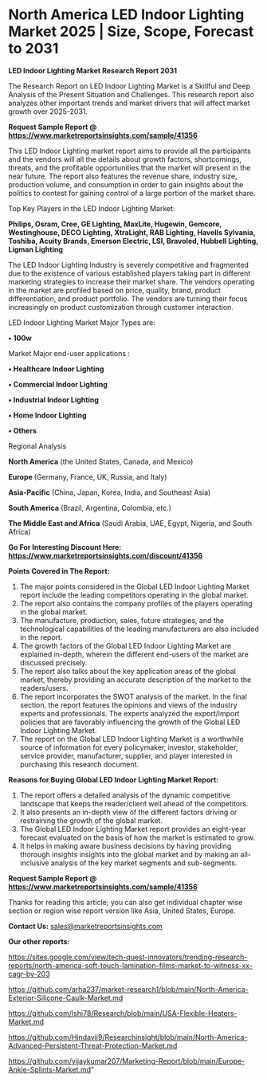 # North America LED Indoor Lighting Market 2025 | Size, Scope, Forecast to 2031

<strong>LED Indoor Lighting Market Research Report 2031</strong>

The Research Report on LED Indoor Lighting Market is a Skillful and Deep Analysis of the Present Situation and Challenges. This research report also analyzes other important trends and market drivers that will affect market growth over 2025-2031.

<strong>Request Sample Report @ <a href=https://www.marketreportsinsights.com/sample/41356>https://www.marketreportsinsights.com/sample/41356</a></strong>

This LED Indoor Lighting market report aims to provide all the participants and the vendors will all the details about growth factors, shortcomings, threats, and the profitable opportunities that the market will present in the near future. The report also features the revenue share, industry size, production volume, and consumption in order to gain insights about the politics to contest for gaining control of a large portion of the market share.

Top Key Players in the LED Indoor Lighting Market:

<strong>Philips, Osram, Cree, GE Lighting, MaxLite, Hugewin, Gemcore, Westinghouse, DECO Lighting, XtraLight, RAB Lighting, Havells Sylvania, Toshiba, Acuity Brands, Emerson Electric, LSI, Bravoled, Hubbell Lighting, Ligman Lighting</strong>

The LED Indoor Lighting Industry is severely competitive and fragmented due to the existence of various established players taking part in different marketing strategies to increase their market share. The vendors operating in the market are profiled based on price, quality, brand, product differentiation, and product portfolio. The vendors are turning their focus increasingly on product customization through customer interaction.

LED Indoor Lighting Market Major Types are:

<strong>•  100w</strong>

Market Major end-user applications :

<strong>•  Healthcare Indoor Lighting

•  Commercial Indoor Lighting

•  Industrial Indoor Lighting

•  Home Indoor Lighting

•  Others</strong>

Regional Analysis

</u><strong><b>North America</b></strong> (the United States, Canada, and Mexico)

<strong><b>Europe </b></strong>(Germany, France, UK, Russia, and Italy)

<strong><b>Asia-Pacific</b></strong> (China, Japan, Korea, India, and Southeast Asia)

<strong><b>South America</b></strong> (Brazil, Argentina, Colombia, etc.)

<strong><b>The Middle East and Africa</b></strong> (Saudi Arabia, UAE, Egypt, Nigeria, and South Africa)

<strong>Go For Interesting Discount Here: <a href=https://www.marketreportsinsights.com/discount/41356>https://www.marketreportsinsights.com/discount/41356</a></strong>

<strong>Points Covered in The Report:</strong>
<ol>
  <li>The major points considered in the Global LED Indoor Lighting Market report include the leading competitors operating in the global market.</li>
  <li>The report also contains the company profiles of the players operating in the global market.</li>
  <li>The manufacture, production, sales, future strategies, and the technological capabilities of the leading manufacturers are also included in the report.</li>
  <li>The growth factors of the Global LED Indoor Lighting Market are explained in-depth, wherein the different end-users of the market are discussed precisely.</li>
  <li>The report also talks about the key application areas of the global market, thereby providing an accurate description of the market to the readers/users.</li>
  <li>The report incorporates the SWOT analysis of the market. In the final section, the report features the opinions and views of the industry experts and professionals. The experts analyzed the export/import policies that are favorably influencing the growth of the Global LED Indoor Lighting Market.</li>
  <li>The report on the Global LED Indoor Lighting Market is a worthwhile source of information for every policymaker, investor, stakeholder, service provider, manufacturer, supplier, and player interested in purchasing this research document.</li>
</ol>
<strong>Reasons for Buying Global LED Indoor Lighting Market Report:</strong>

<ol>
  <li>The report offers a detailed analysis of the dynamic competitive landscape that keeps the reader/client well ahead of the competitors.</li>
  <li>It also presents an in-depth view of the different factors driving or restraining the growth of the global market.</li>
  <li>The Global LED Indoor Lighting Market report provides an eight-year forecast evaluated on the basis of how the market is estimated to grow.</li>
  <li>It helps in making aware business decisions by having providing thorough insights insights into the global market and by making an all-inclusive analysis of the key market segments and sub-segments.</li>
</ol>
<strong>Request Sample Report @ <a href=https://www.marketreportsinsights.com/sample/41356>https://www.marketreportsinsights.com/sample/41356</a></strong>


Thanks for reading this article; you can also get individual chapter wise section or region wise report version like Asia, United States, Europe.

<strong>Contact Us:</strong>
sales@marketreportsinsights.com

<strong>Our other reports:</strong>

<a href=https://sites.google.com/view/tech-quest-innovators/trending-research-reports/north-america-soft-touch-lamination-films-market-to-witness-xx-cagr-by-203>https://sites.google.com/view/tech-quest-innovators/trending-research-reports/north-america-soft-touch-lamination-films-market-to-witness-xx-cagr-by-203</a>

<a href=https://github.com/arha237/market-research1/blob/main/North-America-Exterior-Silicone-Caulk-Market.md>https://github.com/arha237/market-research1/blob/main/North-America-Exterior-Silicone-Caulk-Market.md</a>

<a href=https://github.com/Ishi78/Research/blob/main/USA-Flexible-Heaters-Market.md>https://github.com/Ishi78/Research/blob/main/USA-Flexible-Heaters-Market.md</a>

<a href=https://github.com/Hindavii9/Researchinsight/blob/main/North-America-Advanced-Persistent-Threat-Protection-Market.md>https://github.com/Hindavii9/Researchinsight/blob/main/North-America-Advanced-Persistent-Threat-Protection-Market.md</a>

<a href=https://github.com/vijaykumar207/Marketing-Report/blob/main/Europe-Ankle-Splints-Market.md>https://github.com/vijaykumar207/Marketing-Report/blob/main/Europe-Ankle-Splints-Market.md</a>"
